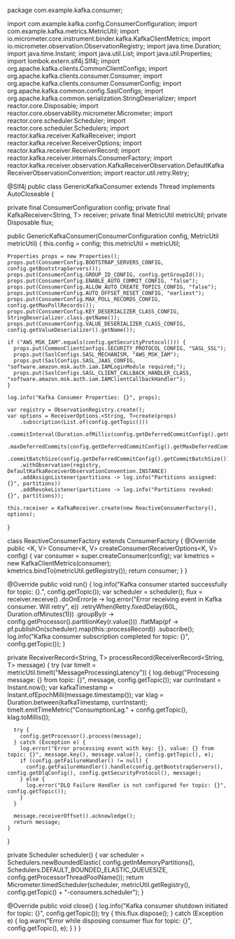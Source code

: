 
package com.example.kafka.consumer;

import com.example.kafka.config.ConsumerConfiguration;
import com.example.kafka.metrics.MetricUtil;
import io.micrometer.core.instrument.binder.kafka.KafkaClientMetrics;
import io.micrometer.observation.ObservationRegistry;
import java.time.Duration;
import java.time.Instant;
import java.util.List;
import java.util.Properties;
import lombok.extern.slf4j.Slf4j;
import org.apache.kafka.clients.CommonClientConfigs;
import org.apache.kafka.clients.consumer.Consumer;
import org.apache.kafka.clients.consumer.ConsumerConfig;
import org.apache.kafka.common.config.SaslConfigs;
import org.apache.kafka.common.serialization.StringDeserializer;
import reactor.core.Disposable;
import reactor.core.observability.micrometer.Micrometer;
import reactor.core.scheduler.Scheduler;
import reactor.core.scheduler.Schedulers;
import reactor.kafka.receiver.KafkaReceiver;
import reactor.kafka.receiver.ReceiverOptions;
import reactor.kafka.receiver.ReceiverRecord;
import reactor.kafka.receiver.internals.ConsumerFactory;
import reactor.kafka.receiver.observation.KafkaReceiverObservation.DefaultKafkaReceiverObservationConvention;
import reactor.util.retry.Retry;

@Slf4j
public class GenericKafkaConsumer<T> extends Thread implements AutoCloseable {

  private final ConsumerConfiguration<T> config;
  private final KafkaReceiver<String, T> receiver;
  private final MetricUtil metricUtil;
  private Disposable flux;

  public GenericKafkaConsumer(ConsumerConfiguration<T> config, MetricUtil metricUtil) {
    this.config = config;
    this.metricUtil = metricUtil;

    Properties props = new Properties();
    props.put(ConsumerConfig.BOOTSTRAP_SERVERS_CONFIG, config.getBootstrapServers());
    props.put(ConsumerConfig.GROUP_ID_CONFIG, config.getGroupId());
    props.put(ConsumerConfig.ENABLE_AUTO_COMMIT_CONFIG, "false");
    props.put(ConsumerConfig.ALLOW_AUTO_CREATE_TOPICS_CONFIG, "false");
    props.put(ConsumerConfig.AUTO_OFFSET_RESET_CONFIG, "earliest");
    props.put(ConsumerConfig.MAX_POLL_RECORDS_CONFIG, config.getMaxPollRecords());
    props.put(ConsumerConfig.KEY_DESERIALIZER_CLASS_CONFIG, StringDeserializer.class.getName());
    props.put(ConsumerConfig.VALUE_DESERIALIZER_CLASS_CONFIG, config.getValueDeserializer().getName());

    if ("AWS_MSK_IAM".equals(config.getSecurityProtocol())) {
      props.put(CommonClientConfigs.SECURITY_PROTOCOL_CONFIG, "SASL_SSL");
      props.put(SaslConfigs.SASL_MECHANISM, "AWS_MSK_IAM");
      props.put(SaslConfigs.SASL_JAAS_CONFIG, "software.amazon.msk.auth.iam.IAMLoginModule required;");
      props.put(SaslConfigs.SASL_CLIENT_CALLBACK_HANDLER_CLASS, "software.amazon.msk.auth.iam.IAMClientCallbackHandler");
    }

    log.info("Kafka Consumer Properties: {}", props);

    var registry = ObservationRegistry.create();
    var options = ReceiverOptions.<String, T>create(props)
        .subscription(List.of(config.getTopic()))
        .commitInterval(Duration.ofMillis(config.getDeferredCommitConfig().getCommitIntervalMillis()))
        .maxDeferredCommits(config.getDeferredCommitConfig().getMaxDeferredCommits())
        .commitBatchSize(config.getDeferredCommitConfig().getCommitBatchSize())
        .withObservation(registry, DefaultKafkaReceiverObservationConvention.INSTANCE)
        .addAssignListener(partitions -> log.info("Partitions assigned: {}", partitions))
        .addRevokeListener(partitions -> log.info("Partitions revoked: {}", partitions));

    this.receiver = KafkaReceiver.create(new ReactiveConsumerFactory(), options);
  }

  class ReactiveConsumerFactory extends ConsumerFactory {
    @Override
    public <K, V> Consumer<K, V> createConsumer(ReceiverOptions<K, V> config) {
      var consumer = super.createConsumer(config);
      var kmetrics = new KafkaClientMetrics(consumer);
      kmetrics.bindTo(metricUtil.getRegistry());
      return consumer;
    }
  }

  @Override
  public void run() {
    log.info("Kafka consumer started successfully for topic: {}.", config.getTopic());
    var scheduler = scheduler();
    flux = receiver.receive()
        .doOnError(e -> log.error("Error receiving event in Kafka consumer. Will retry", e))
        .retryWhen(Retry.fixedDelay(60L, Duration.ofMinutes(1)))
        .groupBy(r -> config.getProcessor().partitionKey(r.value()))
        .flatMap(pf -> pf.publishOn(scheduler).map(this::processRecord))
        .subscribe();
    log.info("Kafka consumer subscription completed for topic: {}", config.getTopic());
  }

  private ReceiverRecord<String, T> processRecord(ReceiverRecord<String, T> message) {
    try (var timeIt = metricUtil.timeIt("MessageProcessingLatency")) {
      log.debug("Processing message: {} from topic: {}", message, config.getTopic());
      var currInstant = Instant.now();
      var kafkaTimestamp = Instant.ofEpochMilli(message.timestamp());
      var klag = Duration.between(kafkaTimestamp, currInstant);
      timeIt.emitTimeMetric("ConsumptionLag." + config.getTopic(), klag.toMillis());

      try {
        config.getProcessor().process(message);
      } catch (Exception e) {
        log.error("Error processing event with key: {}, value: {} from topic: {}", message.key(), message.value(), config.getTopic(), e);
        if (config.getFailureHandler() != null) {
          config.getFailureHandler().handle(config.getBootstrapServers(), config.getDlqConfig(), config.getSecurityProtocol(), message);
        } else {
          log.error("DLQ Failure Handler is not configured for topic: {}", config.getTopic());
        }
      }

      message.receiverOffset().acknowledge();
      return message;
    }
  }

  private Scheduler scheduler() {
    var scheduler = Schedulers.newBoundedElastic(
        config.getInMemoryPartitions(),
        Schedulers.DEFAULT_BOUNDED_ELASTIC_QUEUESIZE,
        config.getProcessorThreadPoolName());
    return Micrometer.timedScheduler(scheduler, metricUtil.getRegistry(), config.getTopic() + "-consumers.scheduler");
  }

  @Override
  public void close() {
    log.info("Kafka consumer shutdown initiated for topic: {}", config.getTopic());
    try {
      this.flux.dispose();
    } catch (Exception e) {
      log.warn("Error while disposing consumer flux for topic: {}", config.getTopic(), e);
    }
  }
}
